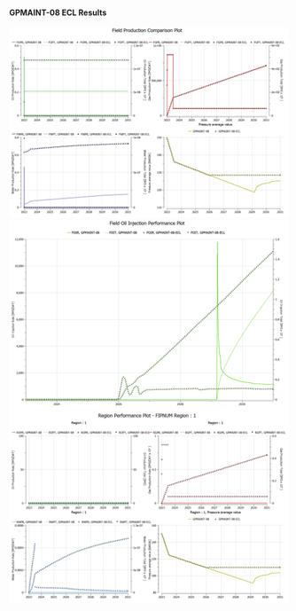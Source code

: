 #### GPMAINT-08 ECL Results

![](ECL/GPMAINT-08-Field_Production_Comparison_Plot.png)
![](ECL/GPMAINT-08-Field_Oil_Injection_Comparison_Plot.png)
![](ECL/GPMAINT-08-Region_Performance_Plot_FIPNUM_Region_1.png)

